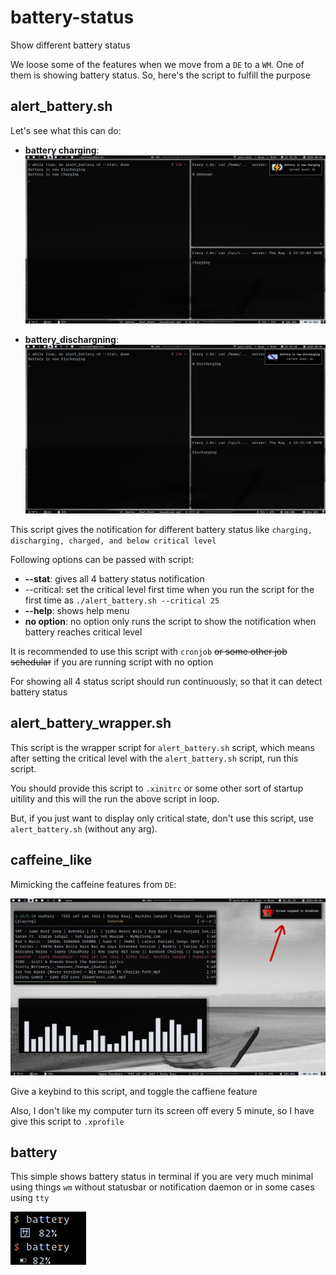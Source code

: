 # battery-status

Show different battery status

We loose some of the features when we move from a `DE` to a `WM`. One of them is showing battery status.
So, here's the script to fulfill the purpose

## alert_battery.sh

Let's see what this can do:

* **battery charging**:
![bat_charging](sshots/battery_charging.png)

* **battery_dischargning**:
![bat_charging](sshots/battery_discharging.png)


This script gives the notification for different battery status like `charging, discharging, charged, and below critical level`

Following options can be passed with script:
* **--stat**: gives all 4 battery status notification
* --critical: set the critical level first time when you run the script for the first time as `./alert_battery.sh --critical 25`
* **--help**: shows help menu
* **no option**: no option only runs the script to show the notification when battery reaches critical level

It is recommended to use this script with `cronjob` ~~or some other job schedular~~ if you are running script with no option

For showing all 4 status script should run continuously, so that it can detect battery status


## alert_battery_wrapper.sh

This script is the wrapper script for `alert_battery.sh` script, which means after setting the critical level with the `alert_battery.sh` script, run this script.

You should provide this script to `.xinitrc` or some other sort of startup uitility and this will the run the above script in loop.

But, if you just want to display only critical state, don't use this script, use `alert_battery.sh` (without any arg).

## caffeine_like

Mimicking the caffeine features from `DE`:

![caffeine](sshots/caffiene_like.png)

Give a keybind to this script, and toggle the caffiene feature

Also, I don't like my computer turn its screen off every 5 minute, so I have give this script to `.xprofile`


## battery

This simple shows battery status in terminal if you are very much minimal using things `wm` without statusbar or notification daemon or in some cases using `tty`

![battery](sshots/battery_terminal.png)
